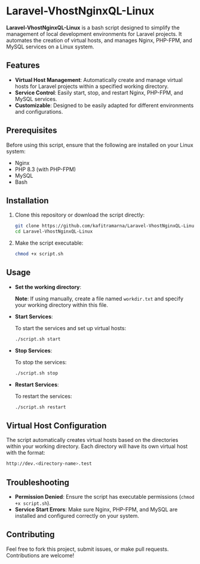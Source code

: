 # Laravel-VhostNginxQL-Linux

**Laravel-VhostNginxQL-Linux** is a bash script designed to simplify the management of local development environments for Laravel projects. It automates the creation of virtual hosts, and manages Nginx, PHP-FPM, and MySQL services on a Linux system.

## Features

- **Virtual Host Management**: Automatically create and manage virtual hosts for Laravel projects within a specified working directory.
- **Service Control**: Easily start, stop, and restart Nginx, PHP-FPM, and MySQL services.
- **Customizable**: Designed to be easily adapted for different environments and configurations.

## Prerequisites

Before using this script, ensure that the following are installed on your Linux system:

- Nginx
- PHP 8.3 (with PHP-FPM)
- MySQL
- Bash

## Installation

1. Clone this repository or download the script directly:

   ```bash
   git clone https://github.com/kafitramarna/Laravel-VhostNginxQL-Linux.git
   cd Laravel-VhostNginxQL-Linux
   ```

2. Make the script executable:

   ```bash
   chmod +x script.sh
   ```

## Usage

- **Set the working directory**:
  
  **Note**: If using manually, create a file named `workdir.txt` and specify your working directory within this file.

- **Start Services**:

   To start the services and set up virtual hosts:

   ```bash
   ./script.sh start
   ```

- **Stop Services**:

   To stop the services:

   ```bash
   ./script.sh stop
   ```

- **Restart Services**:

   To restart the services:

   ```bash
   ./script.sh restart
   ```

## Virtual Host Configuration

The script automatically creates virtual hosts based on the directories within your working directory. Each directory will have its own virtual host with the format:

   ```bash
   http://dev.<directory-name>.test
   ```

## Troubleshooting

- **Permission Denied**: Ensure the script has executable permissions (`chmod +x script.sh`).
- **Service Start Errors**: Make sure Nginx, PHP-FPM, and MySQL are installed and configured correctly on your system.

## Contributing

Feel free to fork this project, submit issues, or make pull requests. Contributions are welcome!
